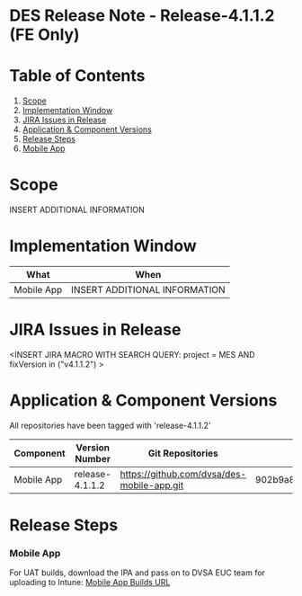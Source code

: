 
# DES Release Note - Release-4.1.1.2 (FE Only)
# Table of Contents
1. [Scope](#Scope)
2. [Implementation Window](#Implementation-Window)
3. [JIRA Issues in Release](#JIRA-Issues-in-Release)
4. [Application & Component Versions](#Application-&-Component-Versions)
5. [Release Steps](#Release-Steps)
1. [Mobile App](#Mobile-App)

# Scope
INSERT ADDITIONAL INFORMATION

# Implementation Window

| What | When |
| --- | --- |
| Mobile App | INSERT ADDITIONAL INFORMATION |

# JIRA Issues in Release
<INSERT JIRA MACRO WITH SEARCH QUERY: 
project = MES AND fixVersion in ("v4.1.1.2") >

# Application & Component Versions
All repositories have been tagged with 'release-4.1.1.2'

| Component | Version Number | Git Repositories | Git Commit |
| --- | --- | --- | --- |
| Mobile App | release-4.1.1.2 | https://github.com/dvsa/des-mobile-app.git | 902b9a804b2cabe00f4e182f80a08c0bb44c106a |

# Release Steps
### Mobile App
For UAT builds, download the IPA and pass on to DVSA EUC team for uploading to Intune:
[Mobile App Builds URL](http://jenkins.mobile.mgmt.mes.dvsacloud.uk:8080/job/des_mobile-app_build/)
